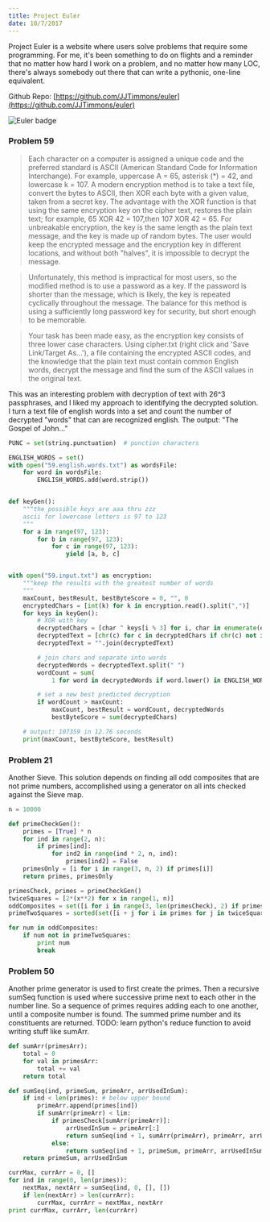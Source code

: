 ```yaml
---
title: Project Euler
date: 10/7/2017
---
```


Project Euler is a website where users solve problems
that require some programming. For me, it's been something to
do on flights and a reminder that no matter how hard I work on a problem, and no
matter how many LOC, there's always somebody out there that can write a pythonic,
one-line equivalent.

Github Repo: [https://github.com/JJTimmons/euler](https://github.com/JJTimmons/euler)

![Euler badge](https://projecteuler.net/profile/jjtimmons.png)

### Problem 59

> Each character on a computer is assigned a unique code and the preferred standard is ASCII (American Standard Code for Information Interchange).
> For example, uppercase A = 65, asterisk (\*) = 42, and lowercase k = 107.
> A modern encryption method is to take a text file, convert the bytes to ASCII, then XOR each byte with a given value, taken from a secret key.
> The advantage with the XOR function is that using the same encryption key on the cipher text, restores the plain text; for example, 65 XOR 42 = 107,then 107 XOR 42 = 65.
> For unbreakable encryption, the key is the same length as the plain text message, and the key is made up of random bytes.
> The user would keep the encrypted message and the encryption key in different locations, and without both "halves", it is impossible to decrypt the message.

> Unfortunately, this method is impractical for most users, so the modified method is to use a password as a key.
> If the password is shorter than the message, which is likely, the key is repeated cyclically throughout the message.
> The balance for this method is using a sufficiently long password key for security, but short enough to be memorable.

> Your task has been made easy, as the encryption key consists of three lower case characters.
> Using cipher.txt (right click and 'Save Link/Target As...'), a file containing the encrypted ASCII codes, and the knowledge that the plain text must contain common English words, decrypt the message and find the sum of the ASCII values in the original text.

This was an interesting problem with decryption of text with 26^3 passphrases, and I liked my approach to identifying the decrypted solution. I turn a text file of english words into a set and count the number of decrypted "words" that can are recognized english. The output: "The Gospel of John..."

```python
PUNC = set(string.punctuation)  # punction characters

ENGLISH_WORDS = set()
with open("59.english.words.txt") as wordsFile:
    for word in wordsFile:
        ENGLISH_WORDS.add(word.strip())


def keyGen():
    """the possible keys are aaa thru zzz
    ascii for lowercase letters is 97 to 123
    """
    for a in range(97, 123):
        for b in range(97, 123):
            for c in range(97, 123):
                yield [a, b, c]


with open("59.input.txt") as encryption:
    """keep the results with the greatest number of words
    """
    maxCount, bestResult, bestByteScore = 0, "", 0
    encryptedChars = [int(k) for k in encryption.read().split(",")]
    for keys in keyGen():
        # XOR with key
        decryptedChars = [char ^ keys[i % 3] for i, char in enumerate(encryptedChars)]
        decryptedText = [chr(c) for c in decryptedChars if chr(c) not in PUNC]
        decryptedText = "".join(decryptedText)

        # join chars and separate into words
        decryptedWords = decryptedText.split(" ")
        wordCount = sum(
            1 for word in decryptedWords if word.lower() in ENGLISH_WORDS)

        # set a new best predicted decryption
        if wordCount > maxCount:
            maxCount, bestResult = wordCount, decryptedWords
            bestByteScore = sum(decryptedChars)

    # output: 107359 in 12.76 seconds
    print(maxCount, bestByteScore, bestResult)
```

### Problem 21

Another Sieve. This solution depends on finding all odd composites that are not
prime numbers, accomplished using a generator on all ints checked against the Sieve map.

```python
n = 10000

def primeCheckGen():
	primes = [True] * n
	for ind in range(2, n):
		if primes[ind]:
			for ind2 in range(ind * 2, n, ind):
				primes[ind2] = False
	primesOnly = [i for i in range(3, n, 2) if primes[i]]
	return primes, primesOnly

primesCheck, primes = primeCheckGen()
twiceSquares = [2*(x**2) for x in range(1, n)]
oddComposites = set([i for i in range(3, len(primesCheck), 2) if primesCheck[i] is False])
primeTwoSquares = sorted(set([i + j for i in primes for j in twiceSquares]))

for num in oddComposites:
	if num not in primeTwoSquares:
		print num
		break
```

### Problem 50

Another prime generator is used to first create the primes. Then a recursive
sumSeq function is used where successive prime next to each other in the number line.
So a sequence of primes requires adding each to one another, until a composite number is
found. The summed prime number and its constituents are returned.
TODO: learn python's reduce function to avoid writing stuff like sumArr.

```python
def sumArr(primesArr):
	total = 0
	for val in primesArr:
		total += val
	return total

def sumSeq(ind, primeSum, primeArr, arrUsedInSum):
	if ind < len(primes): # below upper bound
		primeArr.append(primes[ind])
		if sumArr(primeArr) < lim:
			if primesCheck[sumArr(primeArr)]:
				arrUsedInSum = primeArr[:]
				return sumSeq(ind + 1, sumArr(primeArr), primeArr, arrUsedInSum)
			else:
				return sumSeq(ind + 1, primeSum, primeArr, arrUsedInSum)
	return primeSum, arrUsedInSum

currMax, currArr = 0, []
for ind in range(0, len(primes)):
	nextMax, nextArr = sumSeq(ind, 0, [], [])
	if len(nextArr) > len(currArr):
		currMax, currArr = nextMax, nextArr
print currMax, currArr, len(currArr)
```
